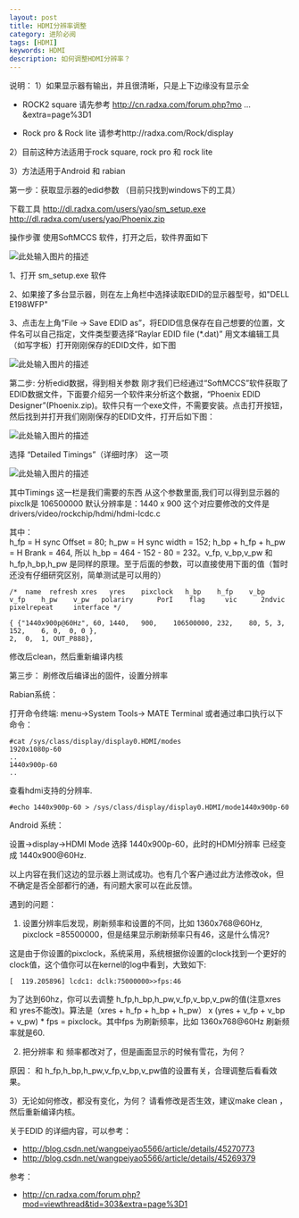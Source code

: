 ```yaml
---
layout: post
title: HDMI分辨率调整
category: 进阶必阅
tags: [HDMI]
keywords: HDMI
description: 如何调整HDMI分辨率？
---
```


说明： 
1）如果显示器有输出，并且很清晰，只是上下边缘没有显示全
     
- ROCK2 square
请先参考 http://cn.radxa.com/forum.php?mo ... &extra=page%3D1

- Rock pro & Rock lite
     请参考http://radxa.com/Rock/display

2）目前这种方法适用于rock square, rock pro 和 rock lite

3）方法适用于Android 和 rabian 

第一步：获取显示器的edid参数 （目前只找到windows下的工具）

下载工具
http://dl.radxa.com/users/yao/sm_setup.exe
http://dl.radxa.com/users/yao/Phoenix.zip

操作步骤
使用SoftMCCS 软件，打开之后，软件界面如下

![此处输入图片的描述][1]

1、打开 sm_setup.exe 软件

2、如果接了多台显示器，则在左上角栏中选择读取EDID的显示器型号，如"DELL E198WFP"

3、点击左上角“File -> Save EDID as”，将EDID信息保存在自己想要的位置，文件名可以自己指定，文件类型要选择“Raylar EDID file (*.dat)”
用文本编辑工具（如写字板）打开刚刚保存的EDID文件，如下图

![此处输入图片的描述][2]

第二步: 分析edid数据，得到相关参数
刚才我们已经通过“SoftMCCS”软件获取了EDID数据文件，下面要介绍另一个软件来分析这个数据，“Phoenix EDID Designer”(Phoenix.zip)。软件只有一个exe文件，不需要安装。点击打开按钮，然后找到并打开我们刚刚保存的EDID文件，打开后如下图：

![此处输入图片的描述][3]

选择 “Detailed Timings”（详细时序） 这一项

![此处输入图片的描述][4]

其中Timings 这一栏是我们需要的东西
从这个参数里面,我们可以得到显示器的
pixclk是 106500000
默认分辨率是：1440 x 900
这个对应要修改的文件是
drivers/video/rockchip/hdmi/hdmi-lcdc.c

其中：  
h_fp = H sync Offset = 80; h_pw = H sync width = 152;
h_bp + h_fp + h_pw = H Brank = 464,  所以 h_bp = 464 - 152 - 80 = 232。v_fp, v_bp,v_pw 和 h_fp,h_bp,h_pw 是同样的原理。至于后面的参数，可以直接使用下面的值（暂时还没有仔细研究区别，简单测试是可以用的）

```
/*  name  refresh xres   yres    pixclock   h_bp    h_fp    v_bp    v_fp    h_pw    v_pw   polariry      PorI    flag     vic      2ndvic      pixelrepeat     interface */

{ {"1440x900p@60Hz", 60, 1440,   900,    106500000, 232,    80, 5, 3, 152,    6, 0,  0, 0 },
2,  0,  1, OUT_P888},
```

修改后clean，然后重新编译内核

第三步： 刷修改后编译出的固件，设置分辨率

Rabian系统：

打开命令终端:  menu->System Tools-> MATE Terminal
或者通过串口执行以下命令：

```
#cat /sys/class/display/display0.HDMI/modes     
1920x1080p-60
..
1440x900p-60
..
```
查看hdmi支持的分辨率.

```
#echo 1440x900p-60 > /sys/class/display/display0.HDMI/mode1440x900p-60

```

Android 系统：

设置->display->HDMI Mode 选择 1440x900p-60，此时的HDMI分辨率 已经变成 1440x900@60Hz.


以上内容在我们这边的显示器上测试成功。也有几个客户通过此方法修改ok，但不确定是否全部都行的通，有问题大家可以在此反馈。

遇到的问题：

1) 设置分辨率后发现，刷新频率和设置的不同，比如 1360x768@60Hz, pixclock =85500000，但是结果显示刷新频率只有46，这是什么情况?

这是由于你设置的pixclock，系统采用，系统根据你设置的clock找到一个更好的clock值，这个值你可以在kernel的log中看到，大致如下:

```
[  119.205896] lcdc1: dclk:75000000>>fps:46 
```

为了达到60hz，你可以去调整 h_fp,h_bp,h_pw,v_fp,v_bp,v_pw的值(注意xres 和 yres不能改)。算法是（xres + h_fp + h_bp + h_pw） x (yres + v_fp + v_bp + v_pw) * fps = pixclock。其中fps 为刷新频率，比如  1360x768@60Hz 刷新频率就是60. 

2) 把分辨率 和 频率都改对了，但是画面显示的时候有雪花，为何？

原因： 和 h_fp,h_bp,h_pw,v_fp,v_bp,v_pw值的设置有关，合理调整后看看效果。

3）无论如何修改，都没有变化，为何？
请看修改是否生效，建议make clean ，然后重新编译内核。

关于EDID 的详细内容，可以参考：

 - http://blog.csdn.net/wangpeiyao5566/article/details/45270773
 - http://blog.csdn.net/wangpeiyao5566/article/details/45269379


  [1]: http://images.cnitblog.com/blog/152134/201301/30191707-565197d17e30422bac82f602e100a98b.jpg
  [2]: http://images.cnitblog.com/blog/152134/201301/30191853-e703dd60a80546f79fdfa39f8a96d919.jpg
  [3]: http://images.cnitblog.com/blog/152134/201301/30192346-393776216326489c8e66f39234d086dd.jpg
  [4]: http://cn.radxa.com/data/attachment/forum/201504/29/113412ip45ya4b01ps1abn.png
  
  参考：
  
  -  http://cn.radxa.com/forum.php?mod=viewthread&tid=303&extra=page%3D1
